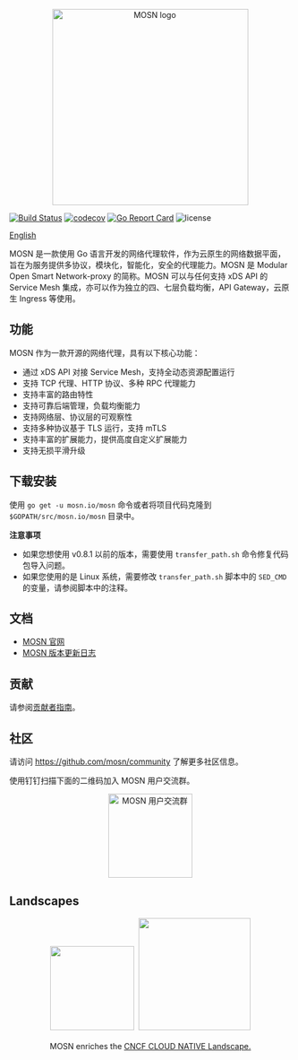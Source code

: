 <p align="center">
<img src="https://raw.githubusercontent.com/mosn/community/master/icons/png/mosn-labeled-horizontal.png" width="350" title="MOSN Logo" alt="MOSN logo">
</p>

[![Build Status](https://travis-ci.com/mosn/mosn.svg?branch=master)](https://travis-ci.com/mosn/mosn)
[![codecov](https://codecov.io/gh/mosn/mosn/branch/master/graph/badge.svg)](https://codecov.io/gh/mosn/mosn)
[![Go Report Card](https://goreportcard.com/badge/github.com/mosn/mosn)](https://goreportcard.com/report/github.com/mosn/mosn)
![license](https://img.shields.io/badge/license-Apache--2.0-green.svg)

[English](README.md)

MOSN 是一款使用 Go 语言开发的网络代理软件，作为云原生的网络数据平面，旨在为服务提供多协议，模块化，智能化，安全的代理能力。MOSN 是 Modular Open Smart Network-proxy 的简称。MOSN 可以与任何支持 xDS API 的 Service Mesh 集成，亦可以作为独立的四、七层负载均衡，API Gateway，云原生 Ingress 等使用。

## 功能

MOSN 作为一款开源的网络代理，具有以下核心功能：

- 通过 xDS API 对接 Service Mesh，支持全动态资源配置运行
- 支持 TCP 代理、HTTP 协议、多种 RPC 代理能力
- 支持丰富的路由特性
- 支持可靠后端管理，负载均衡能力
- 支持网络层、协议层的可观察性
- 支持多种协议基于 TLS 运行，支持 mTLS
- 支持丰富的扩展能力，提供高度自定义扩展能力
- 支持无损平滑升级

## 下载安装

使用 `go get -u mosn.io/mosn` 命令或者将项目代码克隆到 `$GOPATH/src/mosn.io/mosn` 目录中。

**注意事项**

- 如果您想使用 v0.8.1 以前的版本，需要使用 `transfer_path.sh` 命令修复代码包导入问题。
- 如果您使用的是 Linux 系统，需要修改 `transfer_path.sh` 脚本中的 `SED_CMD` 的变量，请参阅脚本中的注释。

## 文档

- [MOSN 官网](https://mosn.io)
- [MOSN 版本更新日志](CHANGELOG_ZH.md)

## 贡献

请参阅[贡献者指南](CONTRIBUTING_ZH.md)。

## 社区

请访问 <https://github.com/mosn/community> 了解更多社区信息。

使用钉钉扫描下面的二维码加入 MOSN 用户交流群。

<p align="center">
<img src="https://gw.alipayobjects.com/mdn/rms_91f3e6/afts/img/A*NyEzRp3Xq28AAAAAAAAAAABkARQnAQ" width="150" title="MOSN用户交流群" alt="MOSN 用户交流群">
</p>

## Landscapes

<p align="center">
<img src="https://landscape.cncf.io/images/left-logo.svg" width="150"/>&nbsp;&nbsp;<img src="https://landscape.cncf.io/images/right-logo.svg" width="200"/>
<br/><br/>
MOSN enriches the <a href="https://landscape.cncf.io/landscape=observability-and-analysis&license=apache-license-2-0">CNCF CLOUD NATIVE Landscape.</a>
</p>